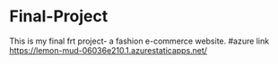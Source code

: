 # Final-Project
This is my final frt project- a fashion e-commerce website.
#azure link https://lemon-mud-06036e210.1.azurestaticapps.net/
